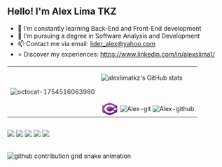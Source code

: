 ## Hello! I'm Alex Lima TKZ

- 🔭 I'm constantly learning Back-End and Front-End development
- 🌱 I'm pursuing a degree in Software Analysis and Development
- 📫 Contact me via email: lider_alex@yahoo.com
- ⭐ Discover my experiences: https://www.linkedin.com/in/alexslima1/ 
<table>
  <tr>
    <td>
<img width="400" height="400" alt="octocat-1754516063980" src="https://github.com/user-attachments/assets/c5f5dfdb-1f16-401f-80fb-beea60603348" />
 </td>
    <td>

<!--<div>
<a href="https://github.com/alexlidertkz">
<div>-->

 ![alexlimatkz's GitHub stats](https://github-readme-stats.vercel.app/api?username=alexlimatkz&show_icons=true&theme=midnight-purple)
<div style="display: inline_block"><br>
 <br>
  <img align="center" alt="Alex-csharp" height="30" width="40" src="https://raw.githubusercontent.com/devicons/devicon/master/icons/csharp/csharp-original.svg">
  <!--<img align="center" alt="Alex-dot-net" height="30" width="40" src="https://cdn.jsdelivr.net/gh/devicons/devicon@latest/icons/dot-net/dot-net-original.svg" />-->
  <img align="center" alt="Alex-git" height="30" width="40" src="https://cdn.jsdelivr.net/gh/devicons/devicon@latest/icons/git/git-original.svg" />
  <img align="center" alt="Alex-github" height="30" width="40" <img src="https://cdn.jsdelivr.net/gh/devicons/devicon@latest/icons/github/github-original-wordmark.svg" />
  <!--<img align="center" alt="Alex-Azure" height="30" width="40" <img src="https://cdn.jsdelivr.net/gh/devicons/devicon@latest/icons/azure/azure-original.svg" />-->
       </td>
  </tr>
</table>         
</div> 

##

  <a href="https://instagram.com/alex.lima3" target="_blank"><img src="https://img.shields.io/badge/-Instagram-%23E4405F?style=for-the-badge&logo=instagram&logoColor=white" target="_blank"></a>
 	<a href="https://www.twitch.tv/lidertkz" target="_blank"><img src="https://img.shields.io/badge/Twitch-9146FF?style=for-the-badge&logo=twitch&logoColor=white" target="_blank"></a>
 <a href="https://discord.gg/bfaCASVTMq" target="_blank"><img src="https://img.shields.io/badge/Discord-7289DA?style=for-the-badge&logo=discord&logoColor=white" target="_blank"></a> 
  <a href = "mailto:lider_alex@yahoo.com"><img src="https://img.shields.io/badge/-Gmail-%23333?style=for-the-badge&logo=gmail&logoColor=white" target="_blank"></a>
  <a href="https://www.linkedin.com/in/alexslima1/" target="_blank"><img src="https://img.shields.io/badge/-LinkedIn-%230077B5?style=for-the-badge&logo=linkedin&logoColor=white" target="_blank"></a> 
##
<picture align="center">
  <source media="(prefers-color-scheme: dark)" srcset="https://raw.githubusercontent.com/alexlimatkz/alexlimatkz/output/github-contribution-grid-snake-dark.svg">
  <source media="(prefers-color-scheme: light)" srcset="https://raw.githubusercontent.com/alexlimatkz/alexlimatkz/output/github-contribution-grid-snake-dark.svg">
  <img align="center" alt="github contribution grid snake animation" src="https://raw.githubusercontent.com/mari4souza/alexlimatkz/output/github-contribution-grid-snake.svg">
</picture>
